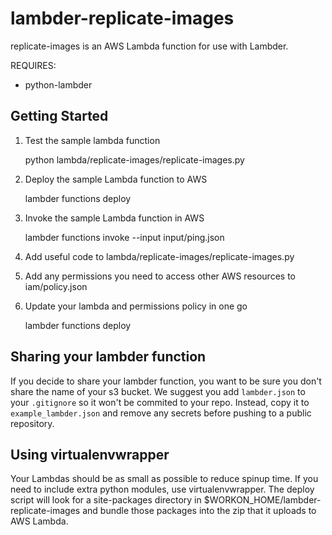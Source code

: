 # lambder-replicate-images

replicate-images is an AWS Lambda function for use with Lambder.

REQUIRES:
* python-lambder

## Getting Started

1) Test the sample lambda function

    python lambda/replicate-images/replicate-images.py

2) Deploy the sample Lambda function to AWS

    lambder functions deploy

3) Invoke the sample Lambda function in AWS

    lambder functions invoke --input input/ping.json

4) Add useful code to lambda/replicate-images/replicate-images.py

5) Add any permissions you need to access other AWS resources to iam/policy.json

6) Update your lambda and permissions policy in one go

    lambder functions deploy

## Sharing your lambder function

If you decide to share your lambder function, you want to be sure you don't share
the name of your s3 bucket. We suggest you add `lambder.json` to your
`.gitignore` so it won't be commited to your repo. Instead, copy it to
`example_lambder.json` and remove any secrets before pushing to a public
repository.

## Using virtualenvwrapper

Your Lambdas should be as small as possible to reduce spinup time. If you need
to include extra python modules, use virtualenvwrapper.
The deploy script will look for a site-packages directory in
$WORKON_HOME/lambder-replicate-images and bundle those packages into the zip
that it uploads to AWS Lambda.
